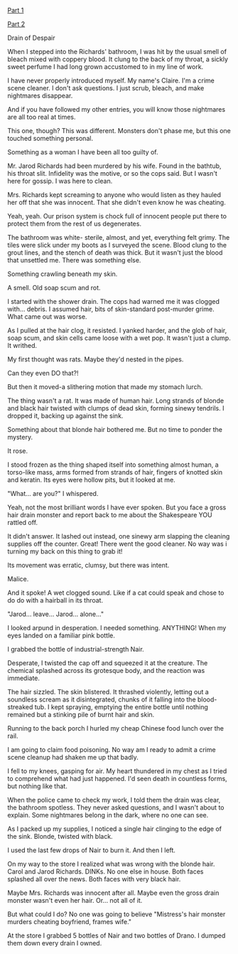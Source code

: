 [Part 1](https://www.reddit.com/r/nosleep/s/Gq3OEwa4jS)

[Part 2](https://www.reddit.com/r/nosleep/s/lHQkVmUESH)

Drain of Despair

When I stepped into the Richards' bathroom, I was hit by the usual smell of bleach mixed with coppery blood. It clung to the back of my throat, a sickly sweet perfume I had long grown accustomed to in my line of work. 

I have never properly introduced myself. My name's Claire. I'm a crime scene cleaner. I don't ask questions. I just scrub, bleach, and make nightmares disappear. 

And if you have followed my other entries, you will know those nightmares are all too real at times.

This one, though? This was different. Monsters don't phase me, but this one touched something personal.

Something as a woman I have been all too guilty of.

Mr. Jarod Richards had been murdered by his wife. Found in the bathtub, his throat slit. Infidelity was the motive, or so the cops said. But I wasn't here for gossip. I was here to clean.

Mrs. Richards kept screaming to anyone who would listen as they hauled her off that she was innocent. That she didn't even know he was cheating. 

Yeah, yeah. Our prison system is chock full of innocent people put there to protect them from the rest of us degenerates.

The bathroom was white- sterile, almost, and yet, everything felt grimy. The tiles were slick under my boots as I surveyed the scene. Blood clung to the grout lines, and the stench of death was thick. But it wasn't just the blood that unsettled me. There was something else.

 
Something crawling beneath my skin.

A smell. Old soap scum and rot.

I started with the shower drain. The cops had warned me it was clogged with... debris. I assumed hair, bits of skin-standard post-murder grime. What came out was worse.

As I pulled at the hair clog, it resisted. I yanked harder, and the glob of hair, soap scum, and skin cells came loose with a wet pop. It wasn't just a clump. It writhed.

My first thought was rats. Maybe they'd nested in the pipes. 

Can they even DO that?!

But then it moved-a slithering motion that made my stomach lurch.

The thing wasn't a rat. It was made of human hair. Long strands of blonde and black hair twisted with clumps of dead skin, forming sinewy tendrils. I dropped it, backing up against the sink.

Something about that blonde hair bothered me. But no time to ponder the mystery.

It rose.

I stood frozen as the thing shaped itself into something almost human, a torso-like mass, arms formed from strands of hair, fingers of knotted skin and keratin. Its eyes were hollow pits, but it looked at me.

"What... are you?" I whispered.

Yeah, not the most brilliant words I have ever spoken. But you face a gross hair drain monster and report back to me about the Shakespeare YOU rattled off.

It didn't answer. It lashed out instead, one sinewy arm slapping the cleaning supplies off the counter. Great! There went the good cleaner. No way was i turning my back on this thing to grab it!

Its movement was erratic, clumsy, but there was intent.

Malice.

And it spoke! A wet clogged sound. Like if a cat could speak and chose to do do with a hairball in its throat. 

"Jarod... leave... Jarod... alone..."

I looked arpund in desperation. I needed something. ANYTHING! When my eyes landed on a familiar pink bottle.

I grabbed the bottle of industrial-strength Nair.

Desperate, I twisted the cap off and squeezed it at the creature. The chemical splashed across its grotesque body, and the reaction was immediate.

The hair sizzled. The skin blistered. It thrashed violently, letting out a soundless scream as it disintegrated, chunks of it falling into the blood-streaked tub. I kept spraying, emptying the entire bottle until nothing remained but a stinking pile of burnt hair and skin.

Running to the back porch I hurled my cheap Chinese food lunch over the rail.

I am going to claim food poisoning. No way am I ready to admit a crime scene cleanup had shaken me up that badly.

I fell to my knees, gasping for air. My heart thundered in my chest as I tried to comprehend what had just happened. I'd seen death in countless forms, but nothing like that.

When the police came to check my work, I told them the drain was clear, the bathroom spotless. They never asked questions, and I wasn't about to explain. Some nightmares belong in the dark, where no one can see.

As I packed up my supplies, I noticed a single hair clinging to the edge of the sink. Blonde, twisted with black.

I used the last few drops of Nair to burn it. And then I left.

On my way to the store I realized what was wrong with the blonde hair. Carol and Jarod Richards. DINKs. No one else in house. Both faces splashed all over the news. Both faces with very black hair.

Maybe Mrs. Richards was innocent after all. Maybe even the gross drain monster wasn't even her hair. Or... not all of it.

But what could I do? No one was going to believe "Mistress's hair monster murders cheating boyfriend, frames wife."

At the store I grabbed 5 bottles of Nair and two bottles of Drano. I dumped them down every drain I owned.

